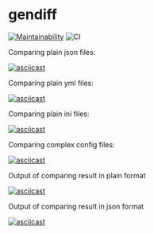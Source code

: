 # gendiff

[![Maintainability](https://api.codeclimate.com/v1/badges/05fa6caa4b9f24375838/maintainability)](https://codeclimate.com/github/Talinka/frontend-project-lvl2/maintainability)
![CI](https://github.com/Talinka/frontend-project-lvl2/workflows/CI/badge.svg)


Comparing plain json files:

[![asciicast](https://asciinema.org/a/ikiYx3nZY9ZUTKp2mLXgUYtHV.svg)](https://asciinema.org/a/ikiYx3nZY9ZUTKp2mLXgUYtHV)

Comparing plain yml files:

[![asciicast](https://asciinema.org/a/dXsJjSDhNLVRqIx9Hf7xv14jc.svg)](https://asciinema.org/a/dXsJjSDhNLVRqIx9Hf7xv14jc)

Comparing plain ini files:

[![asciicast](https://asciinema.org/a/Y1WyaFuC7SldU8cukqIgt3pNQ.svg)](https://asciinema.org/a/Y1WyaFuC7SldU8cukqIgt3pNQ)

Comparing complex config files:

[![asciicast](https://asciinema.org/a/O55irIOS8Cu2tc8g6otusRCOp.svg)](https://asciinema.org/a/O55irIOS8Cu2tc8g6otusRCOp)

Output of comparing result in plain format

[![asciicast](https://asciinema.org/a/WCsJF9iQqBOXcHmCUCsaHHOzh.svg)](https://asciinema.org/a/WCsJF9iQqBOXcHmCUCsaHHOzh)

Output of comparing result in json format

[![asciicast](https://asciinema.org/a/E9LmNc3wWvJXVPFnMAxg910Yu.svg)](https://asciinema.org/a/E9LmNc3wWvJXVPFnMAxg910Yu)